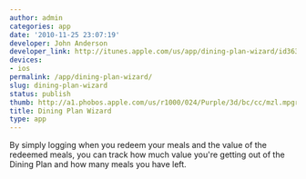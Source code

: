 ```yaml
---
author: admin
categories: app
date: '2010-11-25 23:07:19'
developer: John Anderson
developer_link: http://itunes.apple.com/us/app/dining-plan-wizard/id363454683?mt=8
devices: 
- ios
permalink: /app/dining-plan-wizard/
slug: dining-plan-wizard
status: publish
thumb: http://a1.phobos.apple.com/us/r1000/024/Purple/3d/bc/cc/mzl.mpgrhcjs.175x175-75.jpg
title: Dining Plan Wizard
type: app
---
```


By simply logging when you redeem your meals and the value of the redeemed meals, you can track how much value you're getting out of the Dining Plan and how many meals you have left.